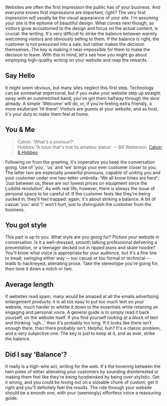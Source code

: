 Websites are often the first impression the public has of your business. And everyone knows first impressions are important, right? The very first impression will usually be the visual appearance of your site. I'm assuming your site is the epitome of beautiful design. What comes next though, as visitors grow accustomed to the design and focus on the actual content, is crucial: the writing. It's very difficult to strike the balance between warmly welcoming visitors and obviously selling to them. If the balance is right, the customer is not pressured into a sale, but rather makes the decision themselves. The key is making it near-impossible for them to make the decision to leave. With this in mind, let's see how you might go about employing high-quality writing on your website and reap the rewards.

## Say Hello

It might seem obvious, but many sites neglect this first step. Technology can be somewhat impersonal, but if you make your website step up straight away with an outstretched hand, you've got them halfway through the door already. A simple 'Welcome' will do, or, if you're feeling extra friendly, a more exuberant 'Hi there!' Visitors are guests at your website, and as host, it's your duty to make them feel at home.

## You & Me

> Calvin: 'What's a pronoun?'  
> Hobbes: 'A noun that's lost its amateur status' -- Bill Watterson, [Calvin & Hobbes][0]
> 

Following on from the greeting, it's imperative you keep the conversation going. Use of 'you', 'us' and 'we' brings your ever customer closer to you. The latter two are especially powerful pronouns, capable of uniting you and your customer under one two-letter umbrella: 'We all know times are hard'; 'Just between us, these are our lowest prices on equipment since the Luddite revolution'. As with real life, however, there is always the issue of personal space to be careful of. If the customer feels like they're being sucked in, they'll feel trapped: again, it's about striking a balance. A bit of casual 'you' and 'I' won't hurt, just to distinguish the customer from the business.

## You got style

This part is up to you. What style are you going for? Picture your website in conversation. Is it a well-dressed, smooth talking professional delivering a presentation, or a teenager decked out in ripped jeans and skate hoodie? You'll know what voice is appropriate for your audience, but it's a fine line to tread; swinging either way -- too casual or too formal or technical -- leads to hackneyed, alienating prose. Take the stereotype you're going for, then tone it down a notch or two.

## Average length

If websites read spam, many would be amazed at all the emails advertising enlargement products: it is all too easy to put too much text on your website, much harder to whittle it down to the essentials while retaining an engaging and personal voice. A general guide is to simply read it back yourself, on the website itself. If you find yourself looking at a block of text and thinking 'ugh...' then it's probably too long. If it looks like there isn't enough there, then there probably isn't. Helpful, huh? It's a classic problem, and a very subjective one. The key is just to keep at it, and as ever, strike the balance.

## Did I say 'Balance'?

It really is a high-wire act, writing for the web. It's the hovering between the twin poles of either alienating your customers by sounding disinterested or making them feel like they're being hoodwinked by being over-stylistic. Get it wrong, and you could be losing out on a sizeable chunk of custom; get it right and you'll definitely feel the results. The ride through your website should be a smooth one, with your (seemingly) effortless voice a reassuring guide.

[0]: http://en.wikipedia.org/wiki/Calvin_and_Hobbes